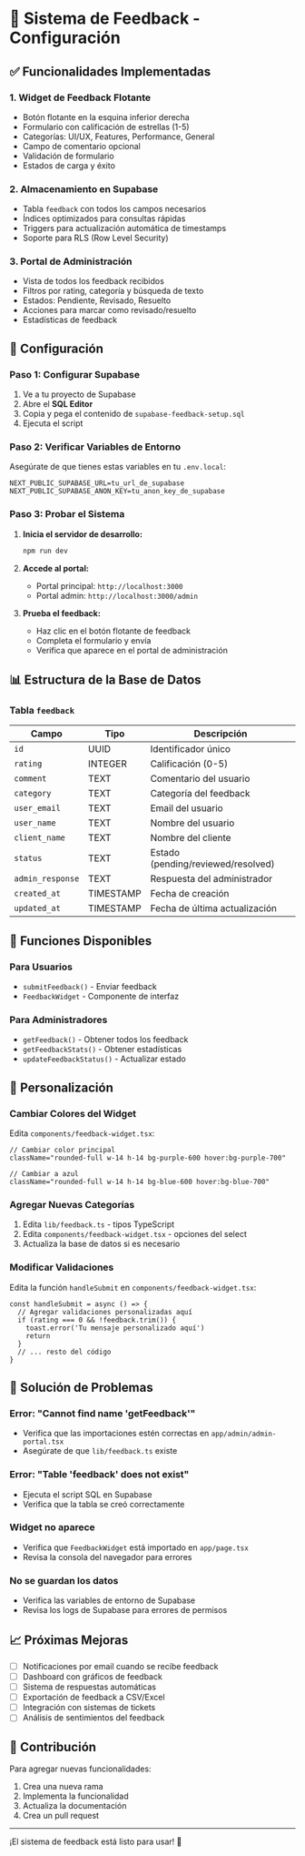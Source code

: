 # 🎯 Sistema de Feedback - Configuración

## ✅ Funcionalidades Implementadas

### 1. **Widget de Feedback Flotante**
- Botón flotante en la esquina inferior derecha
- Formulario con calificación de estrellas (1-5)
- Categorías: UI/UX, Features, Performance, General
- Campo de comentario opcional
- Validación de formulario
- Estados de carga y éxito

### 2. **Almacenamiento en Supabase**
- Tabla `feedback` con todos los campos necesarios
- Índices optimizados para consultas rápidas
- Triggers para actualización automática de timestamps
- Soporte para RLS (Row Level Security)

### 3. **Portal de Administración**
- Vista de todos los feedback recibidos
- Filtros por rating, categoría y búsqueda de texto
- Estados: Pendiente, Revisado, Resuelto
- Acciones para marcar como revisado/resuelto
- Estadísticas de feedback

## 🚀 Configuración

### Paso 1: Configurar Supabase

1. Ve a tu proyecto de Supabase
2. Abre el **SQL Editor**
3. Copia y pega el contenido de `supabase-feedback-setup.sql`
4. Ejecuta el script

### Paso 2: Verificar Variables de Entorno

Asegúrate de que tienes estas variables en tu `.env.local`:

```env
NEXT_PUBLIC_SUPABASE_URL=tu_url_de_supabase
NEXT_PUBLIC_SUPABASE_ANON_KEY=tu_anon_key_de_supabase
```

### Paso 3: Probar el Sistema

1. **Inicia el servidor de desarrollo:**
   ```bash
   npm run dev
   ```

2. **Accede al portal:**
   - Portal principal: `http://localhost:3000`
   - Portal admin: `http://localhost:3000/admin`

3. **Prueba el feedback:**
   - Haz clic en el botón flotante de feedback
   - Completa el formulario y envía
   - Verifica que aparece en el portal de administración

## 📊 Estructura de la Base de Datos

### Tabla `feedback`

| Campo | Tipo | Descripción |
|-------|------|-------------|
| `id` | UUID | Identificador único |
| `rating` | INTEGER | Calificación (0-5) |
| `comment` | TEXT | Comentario del usuario |
| `category` | TEXT | Categoría del feedback |
| `user_email` | TEXT | Email del usuario |
| `user_name` | TEXT | Nombre del usuario |
| `client_name` | TEXT | Nombre del cliente |
| `status` | TEXT | Estado (pending/reviewed/resolved) |
| `admin_response` | TEXT | Respuesta del administrador |
| `created_at` | TIMESTAMP | Fecha de creación |
| `updated_at` | TIMESTAMP | Fecha de última actualización |

## 🔧 Funciones Disponibles

### Para Usuarios
- `submitFeedback()` - Enviar feedback
- `FeedbackWidget` - Componente de interfaz

### Para Administradores
- `getFeedback()` - Obtener todos los feedback
- `getFeedbackStats()` - Obtener estadísticas
- `updateFeedbackStatus()` - Actualizar estado

## 🎨 Personalización

### Cambiar Colores del Widget
Edita `components/feedback-widget.tsx`:

```tsx
// Cambiar color principal
className="rounded-full w-14 h-14 bg-purple-600 hover:bg-purple-700"

// Cambiar a azul
className="rounded-full w-14 h-14 bg-blue-600 hover:bg-blue-700"
```

### Agregar Nuevas Categorías
1. Edita `lib/feedback.ts` - tipos TypeScript
2. Edita `components/feedback-widget.tsx` - opciones del select
3. Actualiza la base de datos si es necesario

### Modificar Validaciones
Edita la función `handleSubmit` en `components/feedback-widget.tsx`:

```tsx
const handleSubmit = async () => {
  // Agregar validaciones personalizadas aquí
  if (rating === 0 && !feedback.trim()) {
    toast.error('Tu mensaje personalizado aquí')
    return
  }
  // ... resto del código
}
```

## 🐛 Solución de Problemas

### Error: "Cannot find name 'getFeedback'"
- Verifica que las importaciones estén correctas en `app/admin/admin-portal.tsx`
- Asegúrate de que `lib/feedback.ts` existe

### Error: "Table 'feedback' does not exist"
- Ejecuta el script SQL en Supabase
- Verifica que la tabla se creó correctamente

### Widget no aparece
- Verifica que `FeedbackWidget` está importado en `app/page.tsx`
- Revisa la consola del navegador para errores

### No se guardan los datos
- Verifica las variables de entorno de Supabase
- Revisa los logs de Supabase para errores de permisos

## 📈 Próximas Mejoras

- [ ] Notificaciones por email cuando se recibe feedback
- [ ] Dashboard con gráficos de feedback
- [ ] Sistema de respuestas automáticas
- [ ] Exportación de feedback a CSV/Excel
- [ ] Integración con sistemas de tickets
- [ ] Análisis de sentimientos del feedback

## 🤝 Contribución

Para agregar nuevas funcionalidades:

1. Crea una nueva rama
2. Implementa la funcionalidad
3. Actualiza la documentación
4. Crea un pull request

---

¡El sistema de feedback está listo para usar! 🎉
